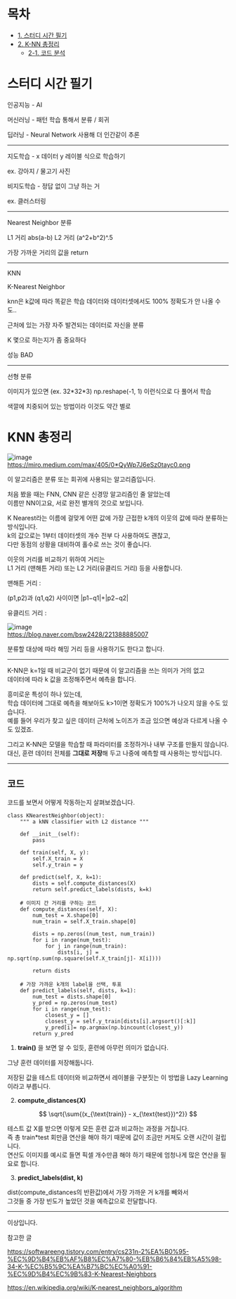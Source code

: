 # 목차
- [1. 스터디 시간 필기](#스터디-시간-필기)
- [2. K-NN 총정리](#knn-총정리)
  - [2-1. 코드 분석](#코드)

# 스터디 시간 필기

 인공지능 - AI

 머신러닝 - 패턴 학습 통해서 분류 / 회귀

 딥러닝 - Neural Network 사용해 더 인간같이 추론


---

지도학습 - x 데이터 y 레이블 식으로 학습하기

ex. 강아지 / 물고기 사진

비지도학습 - 정답 없이 그냥 하는 거

ex. 클러스터링

---
Nearest Neighbor 분류

L1 거리 abs(a-b)
L2 거리 (a^2+b^2)^.5

가장 가까운 거리의 값을 return

---

KNN

K-Nearest Neighbor

knn은 k값에 따라 똑같은 학습 데이터와 데이터셋에서도 100% 정확도가 안 나올 수도..

근처에 있는 가장 자주 발견되는 데이터로 자신을 분류

K 몇으로 하는지가 좀 중요하다

성능 BAD

---

선형 분류

이미지가 있으면 (ex. 32\*32\*3)
np.reshape(-1, 1) 이런식으로 다 풀어서 학습

색깔에 치중되어 있는 방법이라 이것도 약간 별로

# KNN 총정리

![image](https://github.com/user-attachments/assets/d16b2cdf-7a42-4e44-a5d5-c75dd4ba1408)\
https://miro.medium.com/max/405/0*QyWp7J6eSz0tayc0.png

이 알고리즘은 분류 또는 회귀에 사용되는 알고리즘입니다.

 

처음 봤을 때는 FNN, CNN 같은 신경망 알고리즘인 줄 알았는데\
이름만 NN이고요, 서로 완전 별개의 것으로 보입니다.

 

K Nearest라는 이름에 걸맞게 어떤 값에 가장 근접한 k개의 이웃의 값에 따라 분류하는 방식입니다.\
k의 값으로는 1부터 데이터셋의 개수 전부 다 사용하여도 괜찮고,\
다만 동점의 상황을 대비하여 홀수로 쓰는 것이 좋습니다.

 

이웃의 거리를 비교하기 위하여 거리는\
L1 거리 (맨해튼 거리) 또는 L2 거리(유클리드 거리) 등을 사용합니다.

 

맨해튼 거리 :

(p1,p2)과 (q1,q2) 사이이면 |p1−q1|+|p2−q2|

 

유클리드 거리 : 

![image](https://github.com/user-attachments/assets/96854570-9ecf-4b69-a7fc-9b507300363e)\
https://blog.naver.com/bsw2428/221388885007
 

분류할 대상에 따라 해밍 거리 등을 사용하기도 한다고 합니다.

---

K-NN은 k=1일 때 비교군이 없기 때문에 이 알고리즘을 쓰는 의미가 거의 없고\
데이터에 따라 k 값을 조정해주면서 예측을 합니다.

 

흥미로운 특성이 하나 있는데,\
학습 데이터에 그대로 예측을 해보아도 k>1이면 정확도가 100%가 나오지 않을 수도 있습니다.\
예를 들어 우리가 찾고 싶은 데이터 근처에 노이즈가 조금 있으면 예상과 다르게 나올 수도 있겠죠.

 

그리고 K-NN은 모델을 학습할 때 파라미터를 조정하거나 내부 구조를 만들지 않습니다.\
대신, 훈련 데이터 전체를 **그대로 저장**해 두고 나중에 예측할 때 사용하는 방식입니다.

---

## 코드
코드를 보면서 어떻게 작동하는지 살펴보겠습니다.

```
class KNearestNeighbor(object):
    """ a kNN classifier with L2 distance """

    def __init__(self):
        pass

    def train(self, X, y):
        self.X_train = X
        self.y_train = y

    def predict(self, X, k=1):
        dists = self.compute_distances(X)
        return self.predict_labels(dists, k=k)

    # 이미지 간 거리를 구하는 코드
    def compute_distances(self, X):
        num_test = X.shape[0]
        num_train = self.X_train.shape[0]

        dists = np.zeros((num_test, num_train))
        for i in range(num_test):
            for j in range(num_train):
                dists[i, j] = np.sqrt(np.sum(np.square(self.X_train[j]- X[i])))

        return dists

    # 가장 가까운 k개의 label을 선택, 투표
    def predict_labels(self, dists, k=1):
        num_test = dists.shape[0]
        y_pred = np.zeros(num_test)
        for i in range(num_test):
            closest_y = []
            closest_y = self.y_train[dists[i].argsort()[:k]]
            y_pred[i]= np.argmax(np.bincount(closest_y))
        return y_pred
```

1. **train()** 을 보면 알 수 있듯, 훈련에 아무런 의미가 없습니다.

 

 그냥 훈련 데이터를 저장해둡니다.

 

 저장된 값을 테스트 데이터와 비교하면서 레이블을 구분짓는 이 방법을 Lazy Learning이라고 부릅니다.

 

2. **compute_distances(X)**



 $$
\sqrt{\sum{(x_{\text{train}} - x_{\text{test}})^2}}
$$

 테스트 값 X를 받으면 이렇게 모든 훈련 값과 비교하는 과정을 거칩니다.\
 즉 총 train*test 회만큼 연산을 해야 하기 때문에 값이 조금만 커져도 오랜 시간이 걸립니다.\
 연산도 이미지를 예시로 들면 픽셀 개수만큼 해야 하기 때문에 엄청나게 많은 연산을 필요로 합니다.

 

3. **predict_labels(dist, k)**

 dist(compute_distances의 반환값)에서 가장 가까운 거 k개를 빼와서\
 그것들 중 가장 빈도가 높았던 것을 예측값으로 전달합니다.

---

이상입니다.

참고한 글

https://softwareeng.tistory.com/entry/cs231n-2%EA%B0%95-%EC%9D%B4%EB%AF%B8%EC%A7%80-%EB%B6%84%EB%A5%98-34-K-%EC%B5%9C%EA%B7%BC%EC%A0%91-%EC%9D%B4%EC%9B%83-K-Nearest-Neighbors

https://en.wikipedia.org/wiki/K-nearest_neighbors_algorithm
